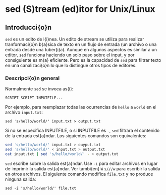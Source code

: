 # sed (S)tream (ed)itor for Unix/Linux

## Introducci{o}n
`sed` es un edito de l{i}nea. Un edito de stream se utiliza para realizar tranformaci{o}n b{a}sica de texto
en un flujo de entrada (un archivo o una entrada desde una tuber{i}a). Aunque en algunos aspectos es similar a un
editor, `sed` funciona haciendo un solo paso sobre el input, y por consiguiente es m{a} eficiente. Pero es la capacidad de `sed`
para filtrar texto en una canalizaci{o}n lo que lo distingue otros tipos de editores.

### Descripci{o}n general
Normalmente `sed` se invoca as{i}:

    SCRIPT SCRIPT INPUTFILE...

Por ejemplo, para reemplazar todas las ocurrencias de `hello` a `world` en el archivo `input.txt`:

    sed 's/hello/world/' input.txt > output.txt

Si no se especifica INPUTFILE, o si INPUTFILE es `-`, `sed` filtrara el contenido de la entrada est{a}ndar.
Los siguientes comandos son equivalentes:
```bash
sed 's/hello/world/' input.txt > ouyput.txt
sed 's/hello/world/' < input.txt > output.txt
cat input.txt | sed 's/hello/world/' - > output.txt
```

`sed` escribe sobre la salida est{a}ndar. Use `-i` para editar archivos en lugar de imprimir la salida est{a}ndar. Ver
tambi{en} `W` `s///w` para escribir la salida en otros archivos. El siguiente comando modifica `file.txt` y no produce
ninguna salida:

    sed -i 's/hello/world/' file.txt
